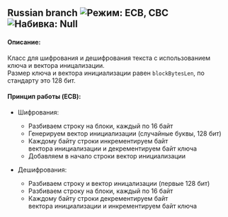 ## Russian branch ![Режим: ECB, CBC](https://img.shields.io/badge/Режим-ECB%2C%20CBC-red) ![Набивка: Null](https://img.shields.io/badge/Набивка-Нули-blue)
#### Описание:
Класс для шифрования и дешифрования текста с использованием ключа и вектора иницализации.\
Размер ключа и вектора инициализации равен `blockBytesLen`, по стандарту это 128 бит.
#### Принцип работы (ECB):
* Шифрования:
  * Разбиваем строку на блоки, каждый по 16 байт
  * Генерируем вектор инициализации (случайные буквы, 128 бит)
  * Каждому байту строки инкрементируем байт\
    вектора инициализации и декрементируем байт ключа 
  * Добавляем в начало строки вектор инициализации
  
* Дешифрования:
  * Разбиваем строку и вектор иницализации (первые 128 бит)
  * Разбиваем строку на блоки, каждый по 16 байт
  * Каждому байту строки декрементируем байт\
		вектора инициализации и инкрементируем байт ключа
